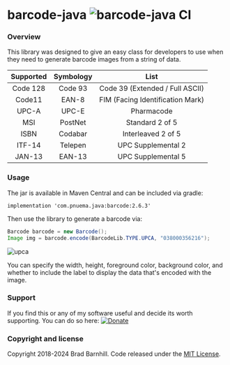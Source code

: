 # barcode-java ![barcode-java CI](https://github.com/barnhill/barcode-java/workflows/barcode-java%20CI/badge.svg)

### Overview ###
 
This library was designed to give an easy class for developers to use when they need to generate barcode images from a string of data.

|    Supported    |    Symbology    |               List               |
|:---------------:|:---------------:|:--------------------------------:|
|    Code 128     |     Code 93     | Code 39 (Extended / Full ASCII)  |
|     Code11      |      EAN-8      | FIM (Facing Identification Mark) |
|      UPC-A      |      UPC-E      |            Pharmacode            |
|       MSI       |     PostNet     |         Standard 2 of 5          |
|      ISBN       |     Codabar     |        Interleaved 2 of 5        |
|     ITF-14      |     Telepen     |        UPC Supplemental 2        |
|     JAN-13      |     EAN-13      |        UPC Supplemental 5        |

### Usage ###

The jar is available in Maven Central and can be included via gradle:
```Gradle
implementation 'com.pnuema.java:barcode:2.6.3'
```

Then use the library to generate a barcode via:

```Java
Barcode barcode = new Barcode();
Image img = barcode.encode(BarcodeLib.TYPE.UPCA, "038000356216");
```

![upca](https://user-images.githubusercontent.com/3878158/170283065-42d6c9f5-1e97-47dc-91da-f95ac68da909.jpg)

You can specify the width, height, foreground color, background color, and whether to include the label to display the data that's encoded with the image.

### Support ###
If you find this or any of my software useful and decide its worth supporting.  You can do so here:  [![Donate](https://img.shields.io/badge/Donate-PayPal-green.svg)](https://www.paypal.com/cgi-bin/webscr?cmd=_s-xclick&hosted_button_id=QKT9PSYTDNSXS)

### Copyright and license ###

Copyright 2018-2024 Brad Barnhill. Code released under the [MIT License](https://github.com/bbarnhill/barcode-java/blob/master/LICENSE).
